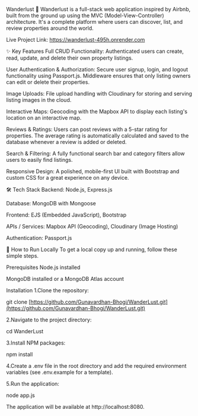 Wanderlust 🏨
Wanderlust is a full-stack web application inspired by Airbnb, built from the ground up using the MVC (Model-View-Controller) architecture. It's a complete platform where users can discover, list, and review properties around the world.

Live Project Link: https://wanderlust-495h.onrender.com

✨ Key Features
Full CRUD Functionality: Authenticated users can create, read, update, and delete their own property listings.

User Authentication & Authorization: Secure user signup, login, and logout functionality using Passport.js. Middleware ensures that only listing owners can edit or delete their properties.

Image Uploads: File upload handling with Cloudinary for storing and serving listing images in the cloud.

Interactive Maps: Geocoding with the Mapbox API to display each listing's location on an interactive map.

Reviews & Ratings: Users can post reviews with a 5-star rating for properties. The average rating is automatically calculated and saved to the database whenever a review is added or deleted.

Search & Filtering: A fully functional search bar and category filters allow users to easily find listings.

Responsive Design: A polished, mobile-first UI built with Bootstrap and custom CSS for a great experience on any device.

🛠️ Tech Stack
Backend: Node.js, Express.js

Database: MongoDB with Mongoose

Frontend: EJS (Embedded JavaScript), Bootstrap

APIs / Services: Mapbox API (Geocoding), Cloudinary (Image Hosting)

Authentication: Passport.js

🚀 How to Run Locally
To get a local copy up and running, follow these simple steps.

Prerequisites
Node.js installed

MongoDB installed or a MongoDB Atlas account

Installation
1.Clone the repository:

git clone [https://github.com/Gunavardhan-Bhogi/WanderLust.git](https://github.com/Gunavardhan-Bhogi/WanderLust.git)

2.Navigate to the project directory:

cd WanderLust

3.Install NPM packages:

npm install

4.Create a .env file in the root directory and add the required environment variables (see .env.example for a template).

5.Run the application:

node app.js

The application will be available at http://localhost:8080.